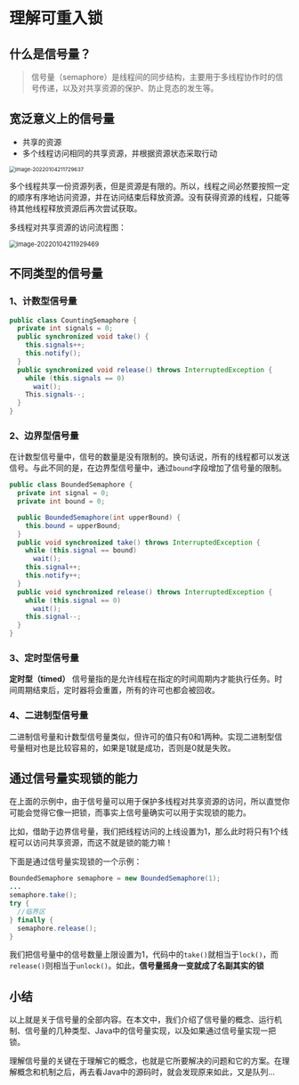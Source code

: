 # 理解可重入锁

## 什么是信号量？

> 信号量（semaphore）是线程间的同步结构，主要用于多线程协作时的信号传递，以及对共享资源的保护、防止竞态的发生等。

## 宽泛意义上的信号量

- 共享的资源
- 多个线程访问相同的共享资源，并根据资源状态采取行动

<img src="https://gitee.com/HappyBinbin/pcigo/raw/master/image-20220104211729637.png" alt="image-20220104211729637" style="zoom:67%;" />

多个线程共享一份资源列表，但是资源是有限的。所以，线程之间必然要按照一定的顺序有序地访问资源，并在访问结束后释放资源。没有获得资源的线程，只能等待其他线程释放资源后再次尝试获取。

多线程对共享资源的访问流程图：

<img src="https://gitee.com/HappyBinbin/pcigo/raw/master/image-20220104211929469.png" alt="image-20220104211929469" style="zoom:80%;" />

## 不同类型的信号量

### 1、计数型信号量

```java
public class CountingSemaphore {
  private int signals = 0;
  public synchronized void take() {
    this.signals++;
    this.notify();
  }
  public synchronized void release() throws InterruptedException {
    while (this.signals == 0)
      wait();
    This.signals--;
  }
}
```

### 2、边界型信号量

在计数型信号量中，信号的数量是没有限制的。换句话说，所有的线程都可以发送信号。与此不同的是，在边界型信号量中，通过`bound`字段增加了信号量的限制。

```java
public class BoundedSemaphore {
  private int signal = 0;
  private int bound = 0;

  public BoundedSemaphore(int upperBound) {
    this.bound = upperBound;
  }
  public void synchronized take() throws InterruptedException {
    while (this.signal == bound)
      wait();
    this.signal++;
    this.notify++;
  }
  public void synchronized release() throws InterruptedException {
    while (this.signal == 0)
      wait();
    this.signal--;
  }
}
```

### 3、定时型信号量

**定时型（timed）** 信号量指的是允许线程在指定的时间周期内才能执行任务。时间周期结束后，定时器将会重置，所有的许可也都会被回收。

### 4、二进制型信号量

二进制信号量和计数型信号量类似，但许可的值只有0和1两种。实现二进制型信号量相对也是比较容易的，如果是1就是成功，否则是0就是失败。

## 通过信号量实现锁的能力

在上面的示例中，由于信号量可以用于保护多线程对共享资源的访问，所以直觉你可能会觉得它像一把锁，而事实上信号量确实可以用于实现锁的能力。

比如，借助于边界信号量，我们把线程访问的上线设置为1，那么此时将只有1个线程可以访问共享资源，而这不就是锁的能力嘛！

下面是通过信号量实现锁的一个示例：

```java
BoundedSemaphore semaphore = new BoundedSemaphore(1);
...
semaphore.take();
try {
  //临界区
} finally {
  semaphore.release();
}
```

我们把信号量中的信号数量上限设置为1，代码中的`take()`就相当于`lock()`，而`release()`则相当于`unlock()`。如此，**信号量摇身一变就成了名副其实的锁**

## 小结

以上就是关于信号量的全部内容。在本文中，我们介绍了信号量的概念、运行机制、信号量的几种类型、Java中的信号量实现，以及如果通过信号量实现一把锁。

理解信号量的关键在于理解它的概念，也就是它所要解决的问题和它的方案。在理解概念和机制之后，再去看Java中的源码时，就会发现原来如此，又是队列...